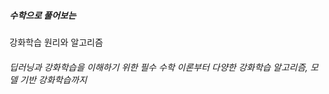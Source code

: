 <h5>수학으로 풀어보는</h5>
<h2">강화학습 원리와 알고리즘</h2>

<h6>딥러닝과 강화학습을 이해하기 위한 필수 수학 이론부터 다양한 강화학습 알고리즘, 모델 기반 강화학습까지</h6>


